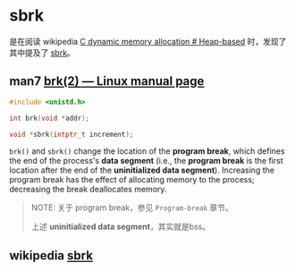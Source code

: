 # sbrk

是在阅读 wikipedia [C dynamic memory allocation # Heap-based](https://en.wikipedia.org/wiki/C_dynamic_memory_allocation#Heap-based) 时，发现了其中提及了 [sbrk](https://en.wikipedia.org/wiki/Sbrk)。



## man7 [brk(2) — Linux manual page](https://man7.org/linux/man-pages/man2/brk.2.html) 

```C++
#include <unistd.h>

int brk(void *addr);

void *sbrk(intptr_t increment);
```

`brk()` and `sbrk()` change the location of the **program break**, which defines the end of the process's **data segment** (i.e., the **program break** is the first location after the end of the **uninitialized data segment**). Increasing the program break has the effect of  allocating memory to the process; decreasing the break deallocates memory.

> NOTE: 关于 program break，参见 `Program-break` 章节。
>
> 上述 **uninitialized data segment**，其实就是bss。



## wikipedia [sbrk](https://en.wikipedia.org/wiki/Sbrk)